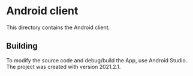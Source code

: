 # Android client

This directory contains the Android client.

## Building

To modify the source code and debug/build the App, use Android Studio. The project was created with version 2021.2.1.
